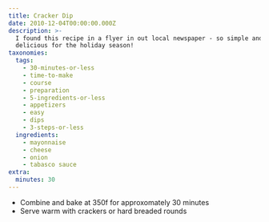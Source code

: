 ```yaml
---
title: Cracker Dip
date: 2010-12-04T00:00:00.000Z
description: >-
  I found this recipe in a flyer in out local newspaper - so simple and
  delicious for the holiday season!
taxonomies:
  tags:
    - 30-minutes-or-less
    - time-to-make
    - course
    - preparation
    - 5-ingredients-or-less
    - appetizers
    - easy
    - dips
    - 3-steps-or-less
  ingredients:
    - mayonnaise
    - cheese
    - onion
    - tabasco sauce
extra:
  minutes: 30
---
```

 - Combine and bake at 350f for approxomately 30 minutes
 - Serve warm with crackers or hard breaded rounds
